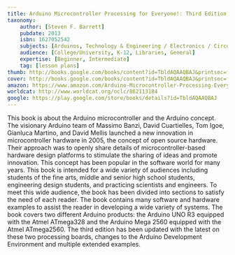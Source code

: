 ```yaml
---
title: Arduino Microcontroller Processing for Everyone!: Third Edition
taxonomy:
	author: [Steven F. Barrett]
	pubdate: 2013
	isbn: 1627052542
	subjects: [Arduinos, Technology & Engineering / Electronics / Circuits / General, Computers / Hardware / General, Technology & Engineering / Electronics / Circuits / Integrated]
	audience: [College/University, K-12, Libraries, General]
	expertise: [Beginner, Intermediate]
	tag: [lesson plans]
thumb: http://books.google.com/books/content?id=TbldAQAAQBAJ&printsec=frontcover&img=1&zoom=2&edge=curl&imgtk=AFLRE70pY6XKI0YUjXXSUk2bwvcQhZlfNMkhhkJHZF26qK0RQ1m6bHAcsJ4tl1GCf-ylnhHPjePLLyB41Y3FadHw4OGC6HQcDrkX8moDTQMe102jHqrsRk_FIanDy68KrgfT31jBWPHB&source=gbs_api
cover: http://books.google.com/books/content?id=TbldAQAAQBAJ&printsec=frontcover&img=1&zoom=6&edge=curl&imgtk=AFLRE73RxY4qqEn7g6td7L3oNVrwUtKyQEgb6RhRGj1s9ReRKya0xPa4mI7LVWDxHXU9-FZlcRjVLdIawfYW3XNmSa2WOLnj0HPV9yNS0P-BKlKlh0zyhTTsbuSlK5n42qXiHHTX9NE5&source=gbs_api
amazon: https://www.amazon.com/Arduino-Microcontroller-Processing-Everyone-Synthesis/dp/1627052534/ref=sr_1_2?s=books&ie=UTF8&qid=1541656853&sr=1-2&keywords=arduino+microcontroller
worldcat: http://www.worldcat.org/oclc/862113184
google: https://play.google.com/store/books/details?id=TbldAQAAQBAJ
---
```

This book is about the Arduino microcontroller and the Arduino concept. The visionary Arduino team of Massimo Banzi, David Cuartielles, Tom Igoe, Gianluca Martino, and David Mellis launched a new innovation in microcontroller hardware in 2005, the concept of open source hardware. Their approach was to openly share details of microcontroller-based hardware design platforms to stimulate the sharing of ideas and promote innovation. This concept has been popular in the software world for many years. This book is intended for a wide variety of audiences including students of the fine arts, middle and senior high school students, engineering design students, and practicing scientists and engineers. To meet this wide audience, the book has been divided into sections to satisfy the need of each reader. The book contains many software and hardware examples to assist the reader in developing a wide variety of systems. The book covers two different Arduino products: the Arduino UNO R3 equipped with the Atmel ATmega328 and the Arduino Mega 2560 equipped with the Atmel ATmega2560. The third edition has been updated with the latest on these two processing boards, changes to the Arduino Development Environment and multiple extended examples.